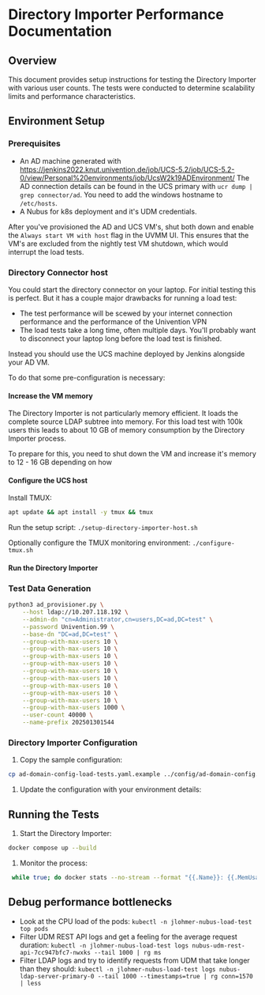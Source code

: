 # Directory Importer Performance Documentation

## Overview

This document provides setup instructions for testing the Directory Importer with various user counts. The tests were conducted to determine scalability limits and performance characteristics.

## Environment Setup

### Prerequisites

* An AD machine generated with https://jenkins2022.knut.univention.de/job/UCS-5.2/job/UCS-5.2-0/view/Personal%20environments/job/UcsW2k19ADEnvironment/ The AD connection details can be found in the UCS primary with `ucr dump | grep connector/ad`. You need to add the windows hostname to `/etc/hosts`.
* A Nubus for k8s deployment and it's UDM credentials.

After you've provisioned the AD and UCS VM's,
shut both down and enable the `Always start VM with host`
flag in the UVMM UI.
This ensures that the VM's are excluded from the nightly test VM shutdown,
which would interrupt the load tests.

### Directory Connector host

You could start the directory connector on your laptop. For initial testing this is perfect.
But it has a couple major drawbacks for running a load test:
- The test performance will be scewed by your internet connection performance and the performance of the Univention VPN
- The load tests take a long time, often multiple days. You'll probably want to disconnect your laptop long before the load test is finished.

Instead you should use the UCS machine deployed by Jenkins alongside your AD VM.

To do that some pre-configuration is necessary:

#### Increase the VM memory

The Directory Importer is not particularly memory efficient.
It loads the complete source LDAP subtree into memory.
For this load test with 100k users this leads to about 10 GB of memory consumption
by the Directory Importer process.

To prepare for this, you need to shut down the VM
and increase it's memory to 12 - 16 GB depending on how

#### Configure the UCS host

Install TMUX:

```sh
apt update && apt install -y tmux && tmux
```

Run the setup script: `./setup-directory-importer-host.sh`

Optionally configure the TMUX monitoring environment: `./configure-tmux.sh`

#### Run the Directory Importer

### Test Data Generation

```bash
python3 ad_provisioner.py \
    --host ldap://10.207.118.192 \
    --admin-dn "cn=Administrator,cn=users,DC=ad,DC=test" \
    --password Univention.99 \
    --base-dn "DC=ad,DC=test" \
    --group-with-max-users 10 \
    --group-with-max-users 10 \
    --group-with-max-users 10 \
    --group-with-max-users 10 \
    --group-with-max-users 10 \
    --group-with-max-users 10 \
    --group-with-max-users 10 \
    --group-with-max-users 10 \
    --group-with-max-users 10 \
    --group-with-max-users 1000 \
    --user-count 40000 \
    --name-prefix 202501301544
```

### Directory Importer Configuration

1. Copy the sample configuration:
  ```bash
  cp ad-domain-config-load-tests.yaml.example ../config/ad-domain-config.yaml
  ```
1. Update the configuration with your environment details:

## Running the Tests

1. Start the Directory Importer:
  ```bash
  docker compose up --build
  ```
1. Monitor the process:
  ```bash
   while true; do docker stats --no-stream --format "{{.Name}}: {{.MemUsage}}" directory-importer-directory-importer-1 | xargs -I {} echo "$(date '+%Y-%m-%d %H:%M:%S') {}" >> container_memory.log; sleep 1; done
   ```

## Debug performance bottlenecks

* Look at the CPU load of the pods:
`kubectl -n jlohmer-nubus-load-test top pods`
* Filter UDM REST API logs and get a feeling for the average request duration:
`kubectl -n jlohmer-nubus-load-test logs nubus-udm-rest-api-7cc947bfc7-nwxks --tail 1000 | rg ms`
* Filter LDAP logs and try to identify requests from UDM that take longer than they should:
`kubectl -n jlohmer-nubus-load-test logs nubus-ldap-server-primary-0 --tail 1000 --timestamps=true | rg conn=1570 | less`

